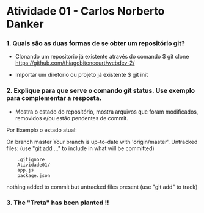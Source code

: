 # Atividade 01 - Carlos Norberto Danker

### 1. Quais são as duas formas de se obter um repositório git?
- Clonando um repositorio já existente através do comando $ git clone https://github.com/thiagobitencourt/webdev-2/

- Importar um diretorio ou projeto já existente $ git init

### 2. Explique para que serve o comando git status. Use exemplo para complementar a resposta.

- Mostra o estado do repositório, mostra arquivos que foram modificados, removidos e/ou estão pendentes de commit.

Por Exemplo o estado atual:

On branch master
Your branch is up-to-date with 'origin/master'.
Untracked files:
  (use "git add <file>..." to include in what will be committed)

        .gitignore
        Atividade01/
        app.js
        package.json

nothing added to commit but untracked files present (use "git add" to track)

### 3. The "Treta" has been planted !!
